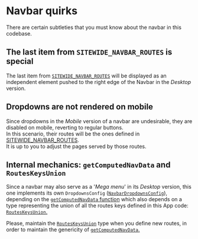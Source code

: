 # Navbar quirks

There are certain subtleties that you must know about the navbar in this codebase.

## The last item from `SITEWIDE_NAVBAR_ROUTES` is special

The last item from [`SITEWIDE_NAVBAR_ROUTES`](/src/config/SitewideNavbar/routesImpl.ts) will be displayed as an independent element pushed to the
right edge of the Navbar in the _Desktop_ version.

## Dropdowns are not rendered on mobile

Since dropdowns in the _Mobile_ version of a navbar are undesirable, they are disabled on mobile, reverting to regular buttons.  
In this scenario, their routes will be the ones defined in [SITEWIDE_NAVBAR_ROUTES](/src/config/SitewideNavbar/routesImpl.ts).  
It is up to you to adjust the pages served by those routes.

## Internal mechanics: `getComputedNavData` and `RoutesKeysUnion`

Since a navbar may also serve as a '_Mega menu_' in its _Desktop_ version, this one implements its own `DropdownsConfig`
([`NavbarDropdownsConfig`](/src/types/WebsiteUtils.ts)), depending on the [`getComputedNavData` function](/src/lib/misc/getComputedNavData.ts) which
also depends on a type representing the union of all the routes keys defined in this App code: [`RoutesKeysUnion`.](/src/types/RoutesKeysUnion.ts)

Please, maintain the [`RoutesKeysUnion`](/src/types/RoutesKeysUnion.ts) type when you define new routes, in order to maintain the genericity of
[`getComputedNavData`.](/src/lib/misc/getComputedNavData.ts)
